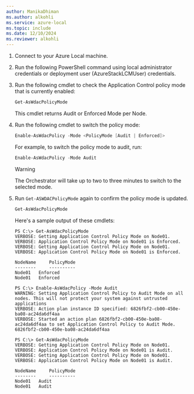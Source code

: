 ```yaml
---
author: ManikaDhiman
ms.author: alkohli
ms.service: azure-local
ms.topic: include
ms.date: 12/10/2024
ms.reviewer: alkohli
---
```


1. Connect to your Azure Local machine.

1. Run the following PowerShell command using local administrator credentials or deployment user (AzureStackLCMUser) credentials.

1. Run the following cmdlet to check the Application Control policy mode that is currently enabled:

   ```powershell
   Get-AsWdacPolicyMode
   ```
   This cmdlet returns Audit or Enforced Mode per Node.
	
1. Run the following cmdlet to switch the policy mode:

   ```powershell
   Enable-AsWdacPolicy -Mode <PolicyMode [Audit | Enforced]>
   ```
   
   For example, to switch the policy mode to audit, run:

   ```powershell
   Enable-AsWdacPolicy -Mode Audit
   ```

   > [!WARNING]
   > The Orchestrator will take up to two to three minutes to switch to the selected mode.

1. Run `Get-ASWDACPolicyMode` again to confirm the policy mode is updated.

   ```powershell
   Get-AsWdacPolicyMode
   ```

   Here's a sample output of these cmdlets:

   ```azurepowershell
   PS C:\> Get-AsWdacPolicyMode
   VERBOSE: Getting Application Control Policy Mode on Node01.
   VERBOSE: Application Control Policy Mode on Node01 is Enforced.
   VERBOSE: Getting Application Control Policy Mode on Node01.
   VERBOSE: Application Control Policy Mode on Node01 is Enforced.

   NodeName     PolicyMode
   --------     ----------
   Node01 	Enforced
   Node01 	Enforced

   PS C:\> Enable-AsWdacPolicy -Mode Audit
   WARNING: Setting Application Control Policy to Audit Mode on all nodes. This will not protect your system against untrusted applications
   VERBOSE: Action plan instance ID specified: 6826fbf2-cb00-450e-ba08-ac24da6df4aa
   VERBOSE: Started an action plan 6826fbf2-cb00-450e-ba08-ac24da6df4aa to set Application Control Policy to Audit Mode.
   6826fbf2-cb00-450e-ba08-ac24da6df4aa

   PS C:\> Get-AsWdacPolicyMode
   VERBOSE: Getting Application Control Policy Mode on Node01.
   VERBOSE: Application Control Policy Mode on Node01 is Audit.
   VERBOSE: Getting Application Control Policy Mode on Node01.
   VERBOSE: Application Control Policy Mode on Node01 is Audit.

   NodeName     PolicyMode
   --------     ----------
   Node01 	Audit
   Node01	Audit
   ```
